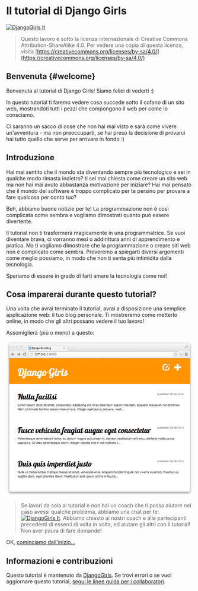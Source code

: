 # Il tutorial di Django Girls

[![DjangoGirls It](https://img.shields.io/badge/telegram-%40djangogirls__it-blue.svg)](https://t.me/djangogirls_ita)

> Questo lavoro è sotto la licenza internazionale di Creative Commons Attribution-ShareAlike 4.0. Per vedere una copia di questa licenza, visita [https://creativecommons.org/licenses/by-sa/4.0/](https://creativecommons.org/licenses/by-sa/4.0/)

## Benvenuta {#welcome}

Benvenuta al tutorial di Django Girls! Siamo felici di vederti :\) 

In questo tutorial ti faremo vedere cosa succede sotto il cofano di un sito web, mostrandoti tutti i pezzi che compongono il web per come lo consciamo.

Ci saranno un sacco di cose che non hai mai visto e sarà come vivere un'avventura - ma non preoccuparti, se hai preso la decisione di provarci hai tutto quello che serve per arrivare in fondo :\)

## Introduzione

Hai mai sentito che il mondo sta diventando sempre più tecnologico e sei in qualche modo rimasta indietro? ti sei mai chiesta come creare un sito web ma non hai mai avuto abbastanza motivazione per iniziare? Hai mai pensato che il mondo del software è troppo complicato per te persino per provare a fare qualcosa per conto tuo?

Beh, abbiamo buone notizie per te! La programmazione non è così complicata come sembra e vogliamo dimostrati quanto può essere divertente.

Il tutorial non ti trasformerà magicamente in una programmatrice. Se vuoi diventare brava, ci vorranno mesi o addirittura anni di apprendimento e pratica. Ma ti vogliamo dimostrare che la programmazione o creare siti web non è complicato come sembra. Proveremo a spiegarti diversi argomenti come meglio possiamo, in modo che non ti senta più intimidita dalla tecnologia.

Speriamo di essere in grado di farti amare la tecnologia come noi!

## Cosa imparerai durante questo tutorial?

Una volta che avrai terminato il tutorial, avrai a disposizione una semplice applicazione web: il tuo blog personale. Ti mostreremo come metterlo online, in modo che gli altri possano vedere il tuo lavoro!

Assomiglierà \(più o meno\) a questo:

![Il tuo blog](images/application.png)

> Se lavori da sola al tutorial e non hai un coach che ti possa aiutare nel caso avessi qualche problema, abbiamo una chat per te: [![DjangoGirls It](https://img.shields.io/badge/telegram-%40djangogirls__it-blue.svg)](https://t.me/djangogirls_ita). Abbiamo chiesto ai nostri coach e alle partecipanti precedenti di esserci di volta in volta, ed aiutare gli altri con il tutorial! Non aver paura di fare domande!

OK, [cominciamo dall'inizio...](./how_the_internet_works/README.md)

## Informazioni e contribuzioni

Questo tutorial è mantenuto da [DjangoGirls](https://djangogirls.org/). Se trovi errori o se vuoi aggiornare questo tutorial, [segui le linee guida per i collaboratori](https://github.com/DjangoGirls/tutorial/blob/master/README.md).

